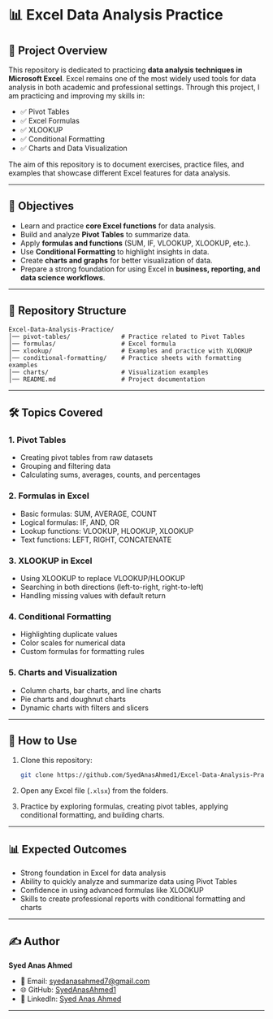 # 📊 Excel Data Analysis Practice

## 📌 Project Overview

This repository is dedicated to practicing **data analysis techniques in Microsoft Excel**. Excel remains one of the most widely used tools for data analysis in both academic and professional settings. Through this project, I am practicing and improving my skills in:

* ✅ Pivot Tables
* ✅ Excel Formulas
* ✅ XLOOKUP
* ✅ Conditional Formatting
* ✅ Charts and Data Visualization

The aim of this repository is to document exercises, practice files, and examples that showcase different Excel features for data analysis.

---

## 🎯 Objectives

* Learn and practice **core Excel functions** for data analysis.
* Build and analyze **Pivot Tables** to summarize data.
* Apply **formulas and functions** (SUM, IF, VLOOKUP, XLOOKUP, etc.).
* Use **Conditional Formatting** to highlight insights in data.
* Create **charts and graphs** for better visualization of data.
* Prepare a strong foundation for using Excel in **business, reporting, and data science workflows**.

---

## 📂 Repository Structure

```
Excel-Data-Analysis-Practice/
│── pivot-tables/              # Practice related to Pivot Tables
│── formulas/                  # Excel formula 
│── xlookup/                   # Examples and practice with XLOOKUP
│── conditional-formatting/    # Practice sheets with formatting examples
│── charts/                    # Visualization examples
│── README.md                  # Project documentation
```

---

## 🛠️ Topics Covered

### 1. Pivot Tables

* Creating pivot tables from raw datasets
* Grouping and filtering data
* Calculating sums, averages, counts, and percentages

### 2. Formulas in Excel

* Basic formulas: SUM, AVERAGE, COUNT
* Logical formulas: IF, AND, OR
* Lookup functions: VLOOKUP, HLOOKUP, XLOOKUP
* Text functions: LEFT, RIGHT, CONCATENATE

### 3. XLOOKUP in Excel

* Using XLOOKUP to replace VLOOKUP/HLOOKUP
* Searching in both directions (left-to-right, right-to-left)
* Handling missing values with default return

### 4. Conditional Formatting

* Highlighting duplicate values
* Color scales for numerical data
* Custom formulas for formatting rules

### 5. Charts and Visualization

* Column charts, bar charts, and line charts
* Pie charts and doughnut charts
* Dynamic charts with filters and slicers

---

## 🚀 How to Use

1. Clone this repository:

   ```bash
   git clone https://github.com/SyedAnasAhmed1/Excel-Data-Analysis-Practice.git
   ```
2. Open any Excel file (`.xlsx`) from the folders.
3. Practice by exploring formulas, creating pivot tables, applying conditional formatting, and building charts.

---

## 📊 Expected Outcomes

* Strong foundation in Excel for data analysis
* Ability to quickly analyze and summarize data using Pivot Tables
* Confidence in using advanced formulas like XLOOKUP
* Skills to create professional reports with conditional formatting and charts

---

## ✍️ Author

**Syed Anas Ahmed**

* 📧 Email: [syedanasahmed7@gmail.com](mailto:syedanasahmed7@gmail.com)
* 🌐 GitHub: [SyedAnasAhmed1](https://github.com/SyedAnasAhmed1)
* 💼 LinkedIn: [Syed Anas Ahmed](https://www.linkedin.com/in/syed-anas-ahmed-9932b626a)

---
